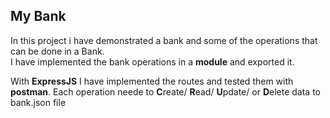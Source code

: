 ## My Bank

In this project i have demonstrated a bank and some of the operations that can be done in a Bank.  
I have implemented the bank operations in a **module** and exported it.  
  

With **ExpressJS** I have implemented the routes and tested them with **postman**.
Each operation neede to **C**reate/ **R**ead/ **U**pdate/ or **D**elete data to bank.json file